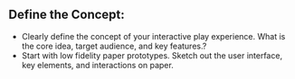 ## Define the Concept:
 - Clearly define the concept of your interactive play experience. What is the core idea, target audience, and key features.?
 - Start with low fidelity paper prototypes. Sketch out the user interface, key elements, and interactions on paper.
